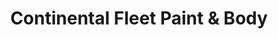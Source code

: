 ---
title: "Continental Fleet Paint & Body"
url: /los-angeles/continental-fleet-paint-und-body/
shop: Allgemein
---